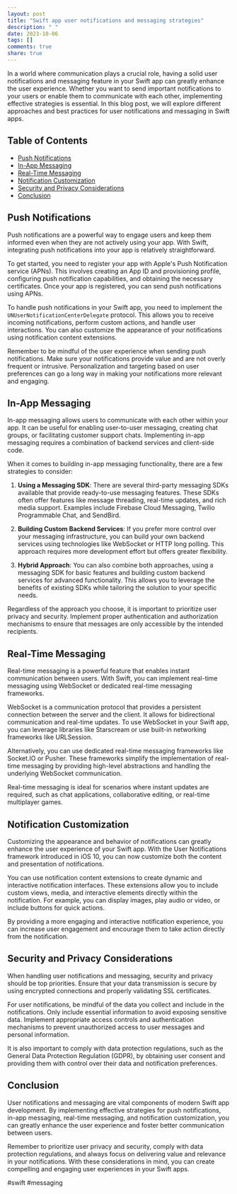 ```yaml
---
layout: post
title: "Swift app user notifications and messaging strategies"
description: " "
date: 2023-10-06
tags: []
comments: true
share: true
---
```


In a world where communication plays a crucial role, having a solid user notifications and messaging feature in your Swift app can greatly enhance the user experience. Whether you want to send important notifications to your users or enable them to communicate with each other, implementing effective strategies is essential. In this blog post, we will explore different approaches and best practices for user notifications and messaging in Swift apps.

## Table of Contents
- [Push Notifications](#push-notifications)
- [In-App Messaging](#in-app-messaging)
- [Real-Time Messaging](#real-time-messaging)
- [Notification Customization](#notification-customization)
- [Security and Privacy Considerations](#security-and-privacy-considerations)
- [Conclusion](#conclusion)

## Push Notifications

Push notifications are a powerful way to engage users and keep them informed even when they are not actively using your app. With Swift, integrating push notifications into your app is relatively straightforward.

To get started, you need to register your app with Apple's Push Notification service (APNs). This involves creating an App ID and provisioning profile, configuring push notification capabilities, and obtaining the necessary certificates. Once your app is registered, you can send push notifications using APNs.

To handle push notifications in your Swift app, you need to implement the `UNUserNotificationCenterDelegate` protocol. This allows you to receive incoming notifications, perform custom actions, and handle user interactions. You can also customize the appearance of your notifications using notification content extensions.

Remember to be mindful of the user experience when sending push notifications. Make sure your notifications provide value and are not overly frequent or intrusive. Personalization and targeting based on user preferences can go a long way in making your notifications more relevant and engaging.

## In-App Messaging

In-app messaging allows users to communicate with each other within your app. It can be useful for enabling user-to-user messaging, creating chat groups, or facilitating customer support chats. Implementing in-app messaging requires a combination of backend services and client-side code.

When it comes to building in-app messaging functionality, there are a few strategies to consider:

1. **Using a Messaging SDK**: There are several third-party messaging SDKs available that provide ready-to-use messaging features. These SDKs often offer features like message threading, real-time updates, and rich media support. Examples include Firebase Cloud Messaging, Twilio Programmable Chat, and SendBird.

2. **Building Custom Backend Services**: If you prefer more control over your messaging infrastructure, you can build your own backend services using technologies like WebSocket or HTTP long polling. This approach requires more development effort but offers greater flexibility.

3. **Hybrid Approach**: You can also combine both approaches, using a messaging SDK for basic features and building custom backend services for advanced functionality. This allows you to leverage the benefits of existing SDKs while tailoring the solution to your specific needs.

Regardless of the approach you choose, it is important to prioritize user privacy and security. Implement proper authentication and authorization mechanisms to ensure that messages are only accessible by the intended recipients.

## Real-Time Messaging

Real-time messaging is a powerful feature that enables instant communication between users. With Swift, you can implement real-time messaging using WebSocket or dedicated real-time messaging frameworks.

WebSocket is a communication protocol that provides a persistent connection between the server and the client. It allows for bidirectional communication and real-time updates. To use WebSocket in your Swift app, you can leverage libraries like Starscream or use built-in networking frameworks like URLSession.

Alternatively, you can use dedicated real-time messaging frameworks like Socket.IO or Pusher. These frameworks simplify the implementation of real-time messaging by providing high-level abstractions and handling the underlying WebSocket communication.

Real-time messaging is ideal for scenarios where instant updates are required, such as chat applications, collaborative editing, or real-time multiplayer games.

## Notification Customization

Customizing the appearance and behavior of notifications can greatly enhance the user experience of your Swift app. With the User Notifications framework introduced in iOS 10, you can now customize both the content and presentation of notifications.

You can use notification content extensions to create dynamic and interactive notification interfaces. These extensions allow you to include custom views, media, and interactive elements directly within the notification. For example, you can display images, play audio or video, or include buttons for quick actions.

By providing a more engaging and interactive notification experience, you can increase user engagement and encourage them to take action directly from the notification.

## Security and Privacy Considerations

When handling user notifications and messaging, security and privacy should be top priorities. Ensure that your data transmission is secure by using encrypted connections and properly validating SSL certificates.

For user notifications, be mindful of the data you collect and include in the notifications. Only include essential information to avoid exposing sensitive data. Implement appropriate access controls and authentication mechanisms to prevent unauthorized access to user messages and personal information.

It is also important to comply with data protection regulations, such as the General Data Protection Regulation (GDPR), by obtaining user consent and providing them with control over their data and notification preferences.

## Conclusion

User notifications and messaging are vital components of modern Swift app development. By implementing effective strategies for push notifications, in-app messaging, real-time messaging, and notification customization, you can greatly enhance the user experience and foster better communication between users.

Remember to prioritize user privacy and security, comply with data protection regulations, and always focus on delivering value and relevance in your notifications. With these considerations in mind, you can create compelling and engaging user experiences in your Swift apps.

\#swift #messaging